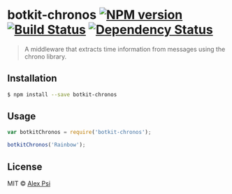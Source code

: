 # botkit-chronos [![NPM version][npm-image]][npm-url] [![Build Status][travis-image]][travis-url] [![Dependency Status][daviddm-image]][daviddm-url]
> A middleware that extracts time information from messages using the chrono library.

## Installation

```sh
$ npm install --save botkit-chronos
```

## Usage

```js
var botkitChronos = require('botkit-chronos');

botkitChronos('Rainbow');
```
## License

MIT © [Alex Psi]()


[npm-image]: https://badge.fury.io/js/botkit-chronos.svg
[npm-url]: https://npmjs.org/package/botkit-chronos
[travis-image]: https://travis-ci.org/alexpsi/botkit-chronos.svg?branch=master
[travis-url]: https://travis-ci.org/alexpsi/botkit-chronos
[daviddm-image]: https://david-dm.org/alexpsi/botkit-chronos.svg?theme=shields.io
[daviddm-url]: https://david-dm.org/alexpsi/botkit-chronos
